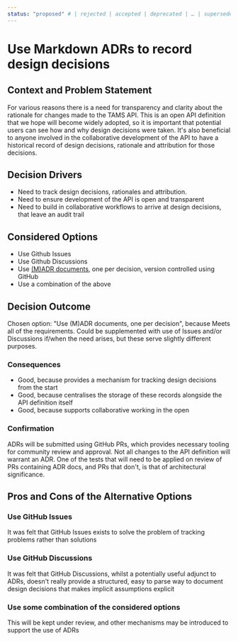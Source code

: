 ```yaml
---
status: "proposed" # | rejected | accepted | deprecated | … | superseded by [ADR-0005](0005-example.md)}"
---
```

# Use Markdown ADRs to record design decisions

## Context and Problem Statement

For various reasons there is a need for transparency and clarity about the rationale for changes made to the TAMS API.
This is an open API definition that we hope will become widely adopted, so it is important that potential users can see how and why design decisions were taken.
It's also beneficial to anyone involved in the collaborative development of the API to have a historical record of design decisions, rationale and attribution for those decisions.

## Decision Drivers

* Need to track design decisions, rationales and attribution.
* Need to ensure development of the API is open and transparent
* Need to build in collaborative workflows to arrive at design decisions, that leave an audit trail

## Considered Options

* Use Github Issues
* Use Github Discussions
* Use [(M)ADR documents](https://adr.github.io/madr/), one per decision, version controlled using GitHub
* Use a combination of the above

## Decision Outcome

Chosen option: "Use (M)ADR documents, one per decision", because
Meets all of the requirements. Could be supplemented with use of Issues and/or Discussions if/when the need arises, but these serve slightly different purposes.

### Consequences

* Good, because provides a mechanism for tracking design decisions from the start
* Good, because centralises the storage of these records alongside the API definition itself
* Good, because supports collaborative working in the open

### Confirmation

ADRs will be submitted using GitHub PRs, which provides necessary tooling for community review and approval.
Not all changes to the API definition will warrant an ADR.
One of the tests that will need to be applied on review of PRs containing ADR docs, and PRs that don't, is that of architectural significance.

## Pros and Cons of the Alternative Options

### Use GitHub Issues

It was felt that GitHub Issues exists to solve the problem of tracking problems rather than solutions

### Use GitHub Discussions

It was felt that GitHub Discussions, whilst a potentially useful adjunct to ADRs, doesn't really provide a structured, easy to parse way to document design decisions that makes implicit assumptions explicit

### Use some combination of the considered options

This will be kept under review, and other mechanisms may be introduced to support the use of ADRs

